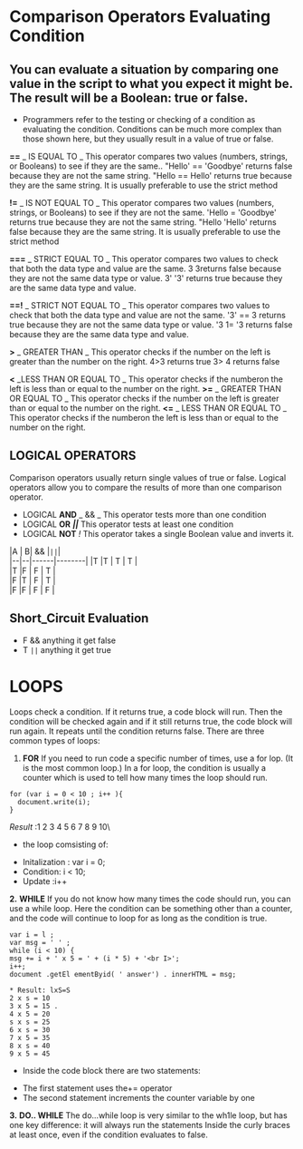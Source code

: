 # Comparison Operators Evaluating Condition

## You can evaluate a situation by comparing one value in the script to what you expect it might be. The result will be a Boolean: true or false.

* Programmers refer to the testing or checking of a condition as evaluating the condition. Conditions can be much more complex than those shown here, but they usually result in a value of true or false.

**==** _ IS EQUAL TO _
 This operator compares two values (numbers, strings, or Booleans) to see if they are the same.. "Hello' == 'Goodbye' returns false because they are not the same string. "Hello == Hello' returns true because they are the same string. It is usually preferable to use the strict method
 
 **!=** _ IS NOT EQUAL TO _
  This operator compares two values (numbers, strings, or Booleans) to see if they are not the same. 'Hello = 'Goodbye' returns true because they are not the same string. "Hello 'Hello' returns false because they are the same string. It is usually preferable to use the strict method 
  
  **===** _ STRICT EQUAL TO _
  This operator compares two values to check that both the data type and value are the same. 3 3returns false because they are not the same data type or value. 3' '3' returns true because they are the same data type and value.

**==!** _ STRICT NOT EQUAL TO _
 This operator compares two values to check that both the data type and value are not the same. '3' == 3 returns true because they are not the same data type or value. '3 1= '3 returns false because they are the same data type and value.

 **>** _ GREATER THAN _
 This operator checks if the number on the left is greater than the number on the right. 4>3 returns true 3> 4 returns false

 **<** _LESS THAN OR EQUAL TO _
  This operator checks if the numberon the left is less than or equal to the number on the right.
**>=** _ GREATER THAN OR EQUAL TO _ 
This operator checks if the number on the left is greater than or equal to the number on the right.
**<=** _ LESS THAN OR EQUAL TO _
 This operator checks if the numberon the left is less than or equal to the number on the right.


## LOGICAL OPERATORS 
Comparison operators usually return single values of true or false. Logical operators allow you to compare the results of more than one comparison operator.
* LOGICAL **AND** _ && _ This operator tests more than one condition
* LOGICAL **OR** _**||**_ This operator tests at least one condition
* LOGICAL **NOT** _!_  This operator takes a single Boolean value and inverts it.


|A | B| &&   |```||```|                                                                      
|--|--|------|--------|
|T |T |  T   |  T     |             
|T |F |  F   |  T     |                        
|F |T |  F   |  T     |                 
|F |F |  F   |  F     |

## Short_Circuit Evaluation
* F && anything it get false
* T ```||``` anything it get true


# LOOPS 
Loops check a condition. If it returns true, a code block will run. Then the condition will be checked again and if it still returns true, the code block will run again. It repeats until the condition returns false. There are three common types of loops:

1. **FOR** 
If you need to run code a specific number of times, use a for lop. (It is the most common loop.) In a for loop, the condition is usually a counter which is used to tell how many times the loop should run.

```
for (var i = 0 < 10 ; i++ ){
  document.write(i);
}
```
 _Result_ :1 2 3 4 5 6 7 8 9 10\
 * the loop comsisting of:
 - Initalization : var i = 0;
 - Condition: i < 10;
 - Update :i++



 
**2.** **WHILE**
If you do not know how many times the code should run, you can use a while loop. Here the condition can be something other than a counter, and the code will continue to loop for as long as the condition is true. 

```
var i = l ;
var msg = ' ' ;
while (i < 10) {
msg += i + ' x 5 = ' + (i * 5) + '<br I>';
i++;
document .getEl ementByid( ' answer') . innerHTML = msg;
```
```
* Result: lxS=S
2 x s = 10
3 x 5 = 15 .
4 x 5 = 20
s x s = 25
6 x s = 30
7 x 5 = 35
8 x s = 40
9 x 5 = 45
``` 
* Inside the code block there are
two statements: 
- The first statement uses the+=
operator
- The second statement
increments the counter variable
by one


**3.** **DO.. WHILE**
 The do...while loop is very similar to the wh1le loop, but has one key difference: it will always run the statements Inside the curly braces at least once, even if the condition evaluates to false.


 